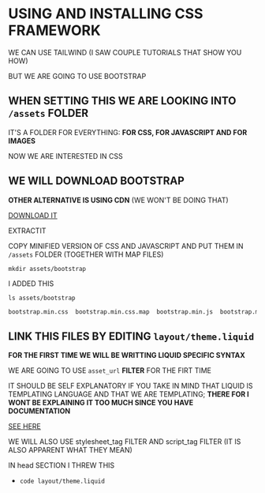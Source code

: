 # USING AND INSTALLING CSS FRAMEWORK

WE CAN USE TAILWIND (I SAW COUPLE TUTORIALS THAT SHOW YOU HOW)

BUT WE ARE GOING TO USE BOOTSTRAP

## WHEN SETTING THIS WE ARE LOOKING INTO `/assets` FOLDER

IT'S A FOLDER FOR EVERYTHING: **FOR CSS, FOR JAVASCRIPT AND FOR IMAGES**

NOW WE ARE INTERESTED IN CSS

## WE WILL DOWNLOAD BOOTSTRAP

**OTHER ALTERNATIVE IS USING CDN** (WE WON'T BE DOING THAT)

[DOWNLOAD IT](https://getbootstrap.com/)

EXTRACTIT

COPY MINIFIED VERSION OF CSS AND JAVASCRIPT AND PUT THEM IN `/assets` FOLDER (TOGETHER WITH MAP FILES)

```
mkdir assets/bootstrap
```

I ADDED THIS

```
ls assets/bootstrap
```

```zsh
bootstrap.min.css  bootstrap.min.css.map  bootstrap.min.js  bootstrap.min.js.map
```

## LINK THIS FILES BY EDITING `layout/theme.liquid`

**FOR THE FIRST TIME WE WILL BE WRITTING LIQUID SPECIFIC SYNTAX**

WE ARE GOING TO USE `asset_url` **FILTER** FOR THE FIRT TIME

IT SHOULD BE SELF EXPLANATORY IF YOU TAKE IN MIND THAT LIQUID IS TEMPLATING LANGUAGE AND THAT WE ARE TEMPLATING; **THERE FOR I WONT BE EXPLAINING IT TOO MUCH SINCE YOU HAVE DOCUMENTATION**

[SEE HERE](https://shopify.dev/api/liquid/filters/url-filters)

WE WILL ALSO USE stylesheet_tag FILTER AND script_tag FILTER (IT IS ALSO APPARENT WHAT THEY MEAN)

IN head SECTION I THREW THIS

- `code layout/theme.liquid`

```liquid

```
